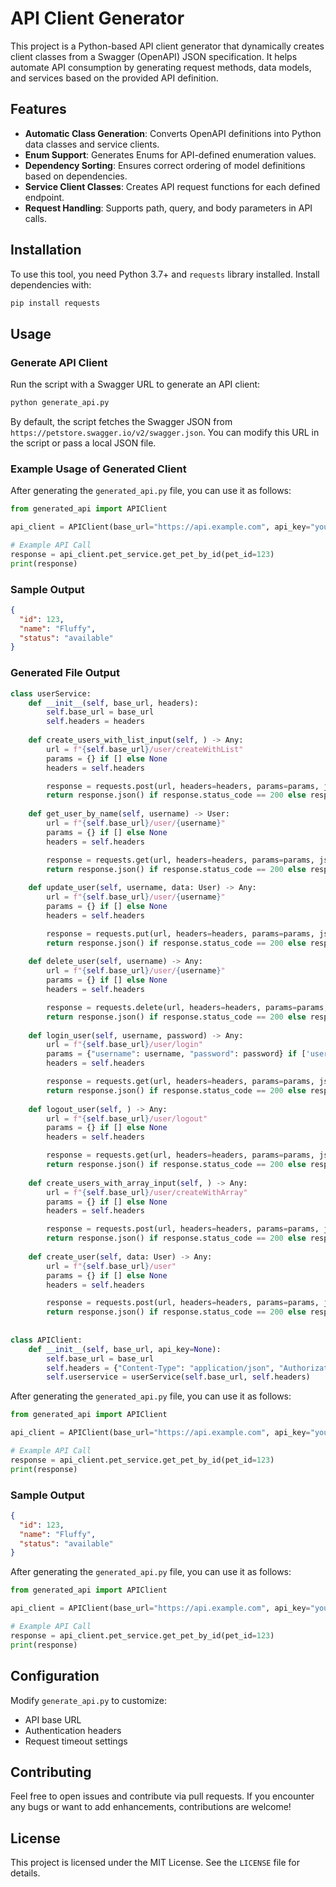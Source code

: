 # API Client Generator

This project is a Python-based API client generator that dynamically creates client classes from a Swagger (OpenAPI) JSON specification. It helps automate API consumption by generating request methods, data models, and services based on the provided API definition.

## Features

- **Automatic Class Generation**: Converts OpenAPI definitions into Python data classes and service clients.
- **Enum Support**: Generates Enums for API-defined enumeration values.
- **Dependency Sorting**: Ensures correct ordering of model definitions based on dependencies.
- **Service Client Classes**: Creates API request functions for each defined endpoint.
- **Request Handling**: Supports path, query, and body parameters in API calls.

## Installation

To use this tool, you need Python 3.7+ and `requests` library installed. Install dependencies with:

```sh
pip install requests
```

## Usage

### Generate API Client

Run the script with a Swagger URL to generate an API client:

```sh
python generate_api.py
```

By default, the script fetches the Swagger JSON from `https://petstore.swagger.io/v2/swagger.json`. You can modify this URL in the script or pass a local JSON file.

### Example Usage of Generated Client

After generating the `generated_api.py` file, you can use it as follows:

```python
from generated_api import APIClient

api_client = APIClient(base_url="https://api.example.com", api_key="your_api_key")

# Example API Call
response = api_client.pet_service.get_pet_by_id(pet_id=123)
print(response)
```

### Sample Output

```json
{
  "id": 123,
  "name": "Fluffy",
  "status": "available"
}
```

### Generated File Output

```python
class userService:
    def __init__(self, base_url, headers):
        self.base_url = base_url
        self.headers = headers
    
    def create_users_with_list_input(self, ) -> Any:
        url = f"{self.base_url}/user/createWithList"
        params = {} if [] else None
        headers = self.headers

        response = requests.post(url, headers=headers, params=params, json=None)
        return response.json() if response.status_code == 200 else response.json()
            
    def get_user_by_name(self, username) -> User:
        url = f"{self.base_url}/user/{username}"
        params = {} if [] else None
        headers = self.headers

        response = requests.get(url, headers=headers, params=params, json=None)
        return response.json() if response.status_code == 200 else response.json()
            
    def update_user(self, username, data: User) -> Any:
        url = f"{self.base_url}/user/{username}"
        params = {} if [] else None
        headers = self.headers

        response = requests.put(url, headers=headers, params=params, json=data.__dict__ if isinstance(data, User) else data)
        return response.json() if response.status_code == 200 else response.json()
            
    def delete_user(self, username) -> Any:
        url = f"{self.base_url}/user/{username}"
        params = {} if [] else None
        headers = self.headers

        response = requests.delete(url, headers=headers, params=params, json=None)
        return response.json() if response.status_code == 200 else response.json()
            
    def login_user(self, username, password) -> Any:
        url = f"{self.base_url}/user/login"
        params = {"username": username, "password": password} if ['username', 'password'] else None
        headers = self.headers

        response = requests.get(url, headers=headers, params=params, json=None)
        return response.json() if response.status_code == 200 else response.json()
            
    def logout_user(self, ) -> Any:
        url = f"{self.base_url}/user/logout"
        params = {} if [] else None
        headers = self.headers

        response = requests.get(url, headers=headers, params=params, json=None)
        return response.json() if response.status_code == 200 else response.json()
            
    def create_users_with_array_input(self, ) -> Any:
        url = f"{self.base_url}/user/createWithArray"
        params = {} if [] else None
        headers = self.headers

        response = requests.post(url, headers=headers, params=params, json=None)
        return response.json() if response.status_code == 200 else response.json()
            
    def create_user(self, data: User) -> Any:
        url = f"{self.base_url}/user"
        params = {} if [] else None
        headers = self.headers

        response = requests.post(url, headers=headers, params=params, json=data.__dict__ if isinstance(data, User) else data)
        return response.json() if response.status_code == 200 else response.json()
            
        
class APIClient:
    def __init__(self, base_url, api_key=None):
        self.base_url = base_url
        self.headers = {"Content-Type": "application/json", "Authorization": f"Bearer {api_key}" if api_key else None}
        self.userservice = userService(self.base_url, self.headers)
```

After generating the `generated_api.py` file, you can use it as follows:

```python
from generated_api import APIClient

api_client = APIClient(base_url="https://api.example.com", api_key="your_api_key")

# Example API Call
response = api_client.pet_service.get_pet_by_id(pet_id=123)
print(response)
```

### Sample Output

```json
{
  "id": 123,
  "name": "Fluffy",
  "status": "available"
}
```

After generating the `generated_api.py` file, you can use it as follows:

```python
from generated_api import APIClient

api_client = APIClient(base_url="https://api.example.com", api_key="your_api_key")

# Example API Call
response = api_client.pet_service.get_pet_by_id(pet_id=123)
print(response)
```

## Configuration

Modify `generate_api.py` to customize:
- API base URL
- Authentication headers
- Request timeout settings

## Contributing

Feel free to open issues and contribute via pull requests. If you encounter any bugs or want to add enhancements, contributions are welcome!

## License

This project is licensed under the MIT License. See the `LICENSE` file for details.

